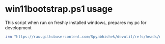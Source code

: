 # win11bootstrap.ps1 usage
This script when run on freshly installed windows, prepares my pc for development
```ps1
irm "https://raw.githubusercontent.com/Spyabhishek/devutil/refs/heads/main/win11-bootstrap.bat" | iex

```

